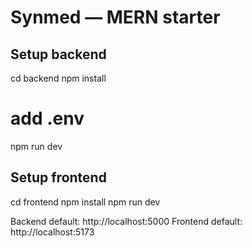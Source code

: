 # Synmed — MERN starter

## Setup backend
cd backend
npm install
# add .env
npm run dev

## Setup frontend
cd frontend
npm install
npm run dev

Backend default: http://localhost:5000
Frontend default: http://localhost:5173

